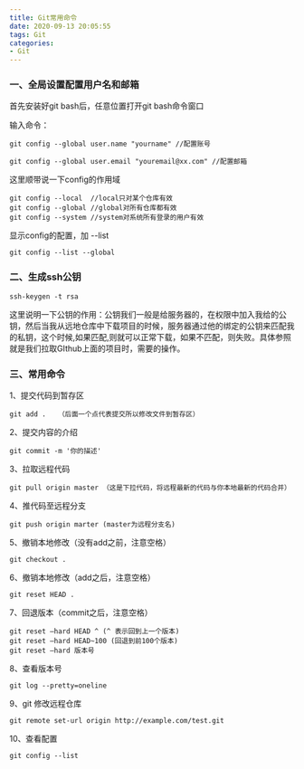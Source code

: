 ```yaml
---
title: Git常用命令
date: 2020-09-13 20:05:55
tags: Git
categories: 
- Git
---
```

### 一、全局设置配置用户名和邮箱

首先安装好git bash后，任意位置打开git bash命令窗口

输入命令：

```
git config --global user.name "yourname" //配置账号

git config --global user.email "youremail@xx.com" //配置邮箱
```
<!--more-->

这里顺带说一下config的作用域

```
git config --local  //local只对某个仓库有效
git config --global //global对所有仓库都有效
git config --system //system对系统所有登录的用户有效
```

显示config的配置，加 --list

```
git config --list --global
```

### 二、生成ssh公钥

```
ssh-keygen -t rsa
```
这里说明一下公钥的作用：公钥我们一般是给服务器的，在权限中加入我给的公钥，然后当我从远地仓库中下载项目的时候，服务器通过他的绑定的公钥来匹配我的私钥，这个时候,如果匹配,则就可以正常下载，如果不匹配，则失败。具体参照就是我们拉取GIthub上面的项目时，需要的操作。

### 三、常用命令

1、提交代码到暂存区

```
git add .   （后面一个点代表提交所以修改文件到暂存区）
```
2、提交内容的介绍

```
git commit -m '你的描述'
```
3、拉取远程代码

```
git pull origin master （这是下拉代码，将远程最新的代码与你本地最新的代码合并）
```
4、推代码至远程分支

```
git push origin marter (master为远程分支名)
```

5、撤销本地修改（没有add之前，注意空格）

```
git checkout .
```

6、撤销本地修改（add之后，注意空格）

```
git reset HEAD .
```

7、回退版本（commit之后，注意空格）

```
git reset –hard HEAD ^ (^ 表示回到上一个版本)
git reset –hard HEAD~100 (回退到前100个版本)
git reset –hard 版本号
```

8、查看版本号

```
git log --pretty=oneline
```

9、git 修改远程仓库

 ```
git remote set-url origin http://example.com/test.git
 ```

10、查看配置

```
git config --list
```

